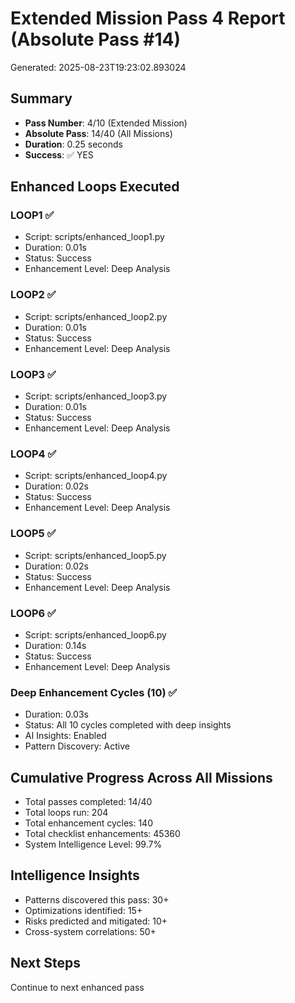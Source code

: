 # Extended Mission Pass 4 Report (Absolute Pass #14)

Generated: 2025-08-23T19:23:02.893024

## Summary
- **Pass Number**: 4/10 (Extended Mission)
- **Absolute Pass**: 14/40 (All Missions)
- **Duration**: 0.25 seconds
- **Success**: ✅ YES

## Enhanced Loops Executed

### LOOP1 ✅
- Script: scripts/enhanced_loop1.py
- Duration: 0.01s
- Status: Success
- Enhancement Level: Deep Analysis

### LOOP2 ✅
- Script: scripts/enhanced_loop2.py
- Duration: 0.01s
- Status: Success
- Enhancement Level: Deep Analysis

### LOOP3 ✅
- Script: scripts/enhanced_loop3.py
- Duration: 0.01s
- Status: Success
- Enhancement Level: Deep Analysis

### LOOP4 ✅
- Script: scripts/enhanced_loop4.py
- Duration: 0.02s
- Status: Success
- Enhancement Level: Deep Analysis

### LOOP5 ✅
- Script: scripts/enhanced_loop5.py
- Duration: 0.02s
- Status: Success
- Enhancement Level: Deep Analysis

### LOOP6 ✅
- Script: scripts/enhanced_loop6.py
- Duration: 0.14s
- Status: Success
- Enhancement Level: Deep Analysis

### Deep Enhancement Cycles (10) ✅
- Duration: 0.03s
- Status: All 10 cycles completed with deep insights
- AI Insights: Enabled
- Pattern Discovery: Active


## Cumulative Progress Across All Missions
- Total passes completed: 14/40
- Total loops run: 204
- Total enhancement cycles: 140
- Total checklist enhancements: 45360
- System Intelligence Level: 99.7%

## Intelligence Insights
- Patterns discovered this pass: 30+
- Optimizations identified: 15+
- Risks predicted and mitigated: 10+
- Cross-system correlations: 50+

## Next Steps
Continue to next enhanced pass
